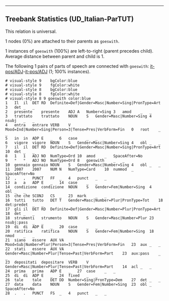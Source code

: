 

--------------------------------------------------------------------------------

## Treebank Statistics (UD_Italian-ParTUT)

This relation is universal.

1 nodes (0%) are attached to their parents as `goeswith`.

1 instances of `goeswith` (100%) are left-to-right (parent precedes child).
Average distance between parent and child is 1.

The following 1 pairs of parts of speech are connected with `goeswith`: [it-pos/ADJ]()-[it-pos/ADJ]() (1; 100% instances).


~~~ conllu
# visual-style 9	bgColor:blue
# visual-style 9	fgColor:white
# visual-style 8	bgColor:blue
# visual-style 8	fgColor:white
# visual-style 8 9 goeswith	color:blue
1	Il	il	DET	RD	Definite=Def|Gender=Masc|Number=Sing|PronType=Art	3	det	_	_
2	presente	presente	ADJ	A	Number=Sing	3	amod	_	_
3	trattato	trattato	NOUN	S	Gender=Masc|Number=Sing	4	nsubj	_	_
4	entra	entrare	VERB	V	Mood=Ind|Number=Sing|Person=3|Tense=Pres|VerbForm=Fin	0	root	_	_
5	in	in	ADP	E	_	6	case	_	_
6	vigore	vigore	NOUN	S	Gender=Masc|Number=Sing	4	obl	_	_
7	il	il	DET	RD	Definite=Def|Gender=Masc|Number=Sing|PronType=Art	10	det	_	_
8	1	1	ADJ	NO	NumType=Ord	10	amod	_	SpaceAfter=No
9	°	°	ADJ	NO	NumType=Ord	8	goeswith	_	_
10	gennaio	gennaio	NOUN	S	Gender=Masc|Number=Sing	4	obl	_	_
11	2007	2007	NUM	N	NumType=Card	10	nummod	_	SpaceAfter=No
12	,	,	PUNCT	FF	_	4	punct	_	_
13	a	a	ADP	E	_	14	case	_	_
14	condizione	condizione	NOUN	S	Gender=Fem|Number=Sing	4	obl	_	_
15	che	che	SCONJ	CS	_	23	mark	_	_
16	tutti	tutto	DET	T	Gender=Masc|Number=Plur|PronType=Tot	18	det:predet	_	_
17	gli	il	DET	RD	Definite=Def|Gender=Masc|Number=Plur|PronType=Art	18	det	_	_
18	strumenti	strumento	NOUN	S	Gender=Masc|Number=Plur	23	nsubj:pass	_	_
19	di	di	ADP	E	_	20	case	_	_
20	ratifica	ratifica	NOUN	S	Gender=Fem|Number=Sing	18	nmod	_	_
21	siano	essere	AUX	VA	Mood=Sub|Number=Plur|Person=3|Tense=Pres|VerbForm=Fin	23	aux	_	_
22	stati	essere	AUX	VA	Gender=Masc|Number=Plur|Tense=Past|VerbForm=Part	23	aux:pass	_	_
23	depositati	depositare	VERB	V	Gender=Masc|Number=Plur|Tense=Past|VerbForm=Part	14	acl	_	_
24	prima	prima	ADP	E	_	27	case	_	_
25	di	di	ADP	E	_	24	fixed	_	_
26	tale	tale	DET	DD	Number=Sing|PronType=Dem	27	det	_	_
27	data	data	NOUN	S	Gender=Fem|Number=Sing	23	obl	_	SpaceAfter=No
28	.	.	PUNCT	FS	_	4	punct	_	_

~~~


